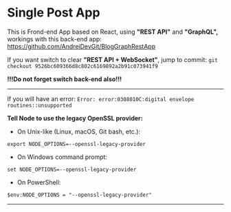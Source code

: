 # Single Post App

This is Frond-end App based on React, using **"REST API"** and **"GraphQL",**
workings with this back-end app: https://github.com/AndreiDevGit/BlogGraphRestApp

If you want switch to clear **"REST API + WebSocket"**, jump to commit:
`git checkout 9526bc609366d8c802c6169892a2b91c073941f9`

**!!!Do not forget switch back-end also!!!**

_______________
If you will have an error: `Error: error:0308010C:digital envelope routines::unsupported`

**Tell Node to use the legacy OpenSSL provider:**

* On Unix-like (Linux, macOS, Git bash, etc.):

`export NODE_OPTIONS=--openssl-legacy-provider`

* On Windows command prompt:

`set NODE_OPTIONS=--openssl-legacy-provider`

* On PowerShell:

`$env:NODE_OPTIONS = "--openssl-legacy-provider"`
_______________

